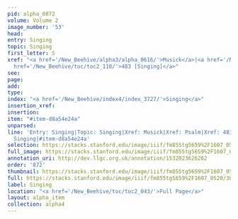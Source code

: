 ```yaml
---
pid: alpha_0872
volume: Volume 2
image_number: '53'
head: 
entry: Singing
topic: Singing
first_letter: S
xref: "<a href='/New_Beehive/alpha3/alpha_0616/'>Musick</a>|<a href='/New_Beehive/alpha4/alpha_0751/'>Psalm</a>|<a
  href='/New_Beehive/toc/toc2_118/'>483 [Singing]</a>"
see: 
page: 
add: 
type: 
index: "<a href='/New_Beehive/index4/index_3727/'>Singing</a>"
insertion_xref: 
insertion: 
item: "#item-d8a54e24a"
unparsed: 
line: 'Entry: Singing|Topic: Singing|Xref: Musick|Xref: Psalm|Xref: 483 [Singing]|Index:
  Singing|#item-d8a54e24a'
selection: https://stacks.stanford.edu/image/iiif/fm855tg5659%2F1607_0520/304,2792,3078,576/full/0/default.jpg
full_image: https://stacks.stanford.edu/image/iiif/fm855tg5659%2F1607_0520/full/full/0/default.jpg
annotation_uri: http://dev.llgc.org.uk/annotation/1532023626262
order: '872'
thumbnail: https://stacks.stanford.edu/image/iiif/fm855tg5659%2F1607_0520/304,2792,600,180/250,/0/default.jpg
full: https://stacks.stanford.edu/image/iiif/fm855tg5659%2F1607_0520/304,2792,3078,576/full/0/default.jpg
label: Singing
location: "<a href='/New_Beehive/toc/toc2_043/'>Full Page</a>"
layout: alpha_item
collection: alpha4
---
```

